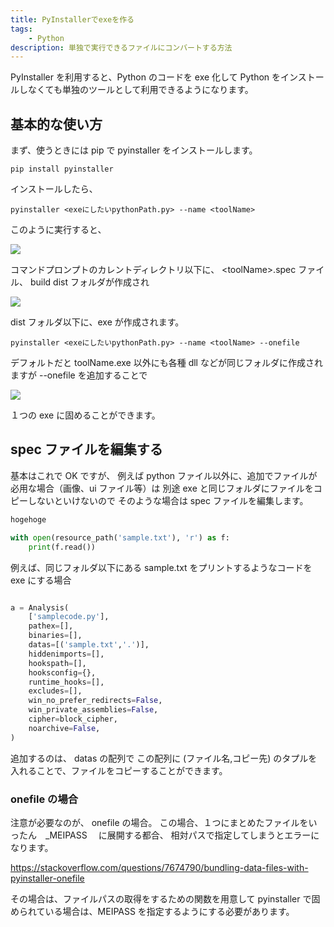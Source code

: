 ```yaml
---
title: PyInstallerでexeを作る
tags:
    - Python
description: 単独で実行できるファイルにコンバートする方法
---
```


PyInstaller を利用すると、Python のコードを exe 化して
Python をインストールしなくても単独のツールとして利用できるようになります。

## 基本的な使い方

まず、使うときには pip で pyinstaller をインストールします。

```
pip install pyinstaller
```

インストールしたら、

```
pyinstaller <exeにしたいpythonPath.py> --name <toolName>
```

このように実行すると、

![](https://gyazo.com/f2ec06b080287cd660ae504132e091f1.png)

コマンドプロンプトのカレントディレクトリ以下に、 \<toolName\>.spec ファイル、 build dist フォルダが作成され

![](https://gyazo.com/b087ce5d0a62f7e57545aab9f606465b.png)

dist フォルダ以下に、exe が作成されます。

```
pyinstaller <exeにしたいpythonPath.py> --name <toolName> --onefile
```

デフォルトだと toolName.exe 以外にも各種 dll などが同じフォルダに作成されますが
--onefile を追加することで

![](https://gyazo.com/c74ad46e25b97b6ad16f58a4009d59f6.png)

１つの exe に固めることができます。

## spec ファイルを編集する

基本はこれで OK ですが、
例えば python ファイル以外に、追加でファイルが必用な場合（画像、ui ファイル等）は
別途 exe と同じフォルダにファイルをコピーしないといけないので
そのような場合は spec ファイルを編集します。

```txt title="sample.txt"
hogehoge
```

```python title="samplecode.py"
with open(resource_path('sample.txt'), 'r') as f:
    print(f.read())
```

例えば、同じフォルダ以下にある sample.txt をプリントするようなコードを exe にする場合

```python

a = Analysis(
    ['samplecode.py'],
    pathex=[],
    binaries=[],
    datas=[('sample.txt','.')],
    hiddenimports=[],
    hookspath=[],
    hooksconfig={},
    runtime_hooks=[],
    excludes=[],
    win_no_prefer_redirects=False,
    win_private_assemblies=False,
    cipher=block_cipher,
    noarchive=False,
)
```

追加するのは、 datas の配列で
この配列に (ファイル名,コピー先) のタプルを入れることで、ファイルをコピーすることができます。

### onefile の場合

注意が必要なのが、 onefile の場合。
この場合、１つにまとめたファイルをいったん　\_MEIPASS 　に展開する都合、
相対パスで指定してしまうとエラーになります。

https://stackoverflow.com/questions/7674790/bundling-data-files-with-pyinstaller-onefile

その場合は、ファイルパスの取得をするための関数を用意して
pyinstaller で固められている場合は、MEIPASS を指定するようにする必要があります。
